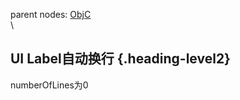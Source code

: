 parent nodes: [ObjC](ObjC.html)\
\

UI Label自动换行 {.heading-level2}
----------------

numberOfLines为0
